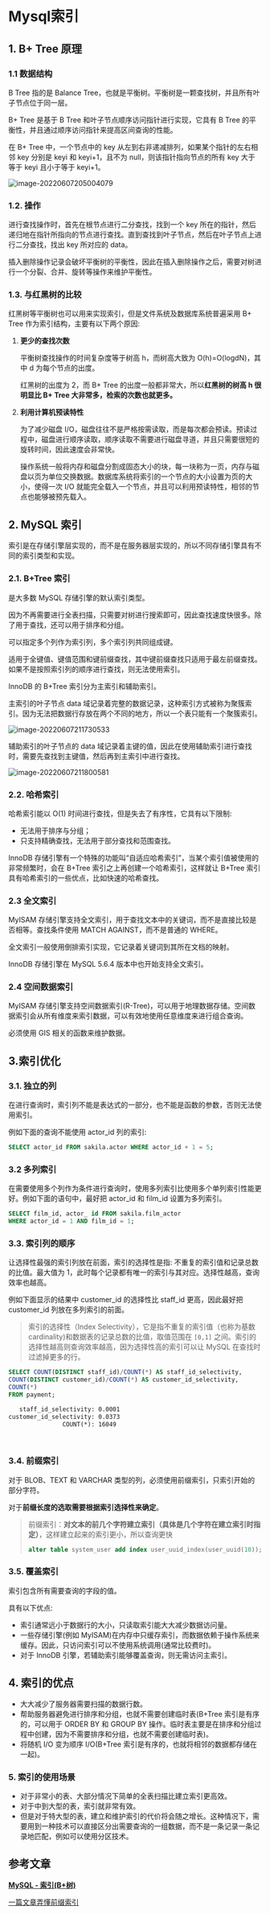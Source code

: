 # Mysql索引

## 1. B+ Tree 原理

### 1.1  数据结构

B Tree 指的是 Balance Tree，也就是平衡树。平衡树是一颗查找树，并且所有叶子节点位于同一层。

B+ Tree 是基于 B Tree 和叶子节点顺序访问指针进行实现，它具有 B Tree 的平衡性，并且通过顺序访问指针来提高区间查询的性能。

在 B+ Tree 中，一个节点中的 key 从左到右非递减排列，如果某个指针的左右相邻 key 分别是 keyi 和 keyi+1，且不为 null，则该指针指向节点的所有 key 大于等于 keyi 且小于等于 keyi+1。

![image-20220607205004079](https://zszblog.oss-cn-beijing.aliyuncs.com/zszblog/image-20220607205004079.png)

### 1.2. 操作

进行查找操作时，首先在根节点进行二分查找，找到一个 key 所在的指针，然后递归地在指针所指向的节点进行查找。直到查找到叶子节点，然后在叶子节点上进行二分查找，找出 key 所对应的 data。

插入删除操作记录会破坏平衡树的平衡性，因此在插入删除操作之后，需要对树进行一个分裂、合并、旋转等操作来维护平衡性。

### 1.3. 与红黑树的比较

红黑树等平衡树也可以用来实现索引，但是文件系统及数据库系统普遍采用 B+ Tree 作为索引结构，主要有以下两个原因:

1. **更少的查找次数**

   平衡树查找操作的时间复杂度等于树高 h，而树高大致为 O(h)=O(logdN)，其中 d 为每个节点的出度。

   红黑树的出度为 2，而 B+ Tree 的出度一般都非常大，所以**红黑树的树高 h 很明显比 B+ Tree 大非常多，检索的次数也就更多。**

2. **利用计算机预读特性**

   为了减少磁盘 I/O，磁盘往往不是严格按需读取，而是每次都会预读。预读过程中，磁盘进行顺序读取，顺序读取不需要进行磁盘寻道，并且只需要很短的旋转时间，因此速度会非常快。

   操作系统一般将内存和磁盘分割成固态大小的块，每一块称为一页，内存与磁盘以页为单位交换数据。数据库系统将索引的一个节点的大小设置为页的大小，使得一次 I/O 就能完全载入一个节点，并且可以利用预读特性，相邻的节点也能够被预先载入。

## 2. MySQL 索引

索引是在存储引擎层实现的，而不是在服务器层实现的，所以不同存储引擎具有不同的索引类型和实现。

### 2.1. B+Tree 索引

是大多数 MySQL 存储引擎的默认索引类型。

因为不再需要进行全表扫描，只需要对树进行搜索即可，因此查找速度快很多。除了用于查找，还可以用于排序和分组。

可以指定多个列作为索引列，多个索引列共同组成键。

适用于全键值、键值范围和键前缀查找，其中键前缀查找只适用于最左前缀查找。如果不是按照索引列的顺序进行查找，则无法使用索引。

InnoDB 的 B+Tree 索引分为主索引和辅助索引。

主索引的叶子节点 data 域记录着完整的数据记录，这种索引方式被称为聚簇索引。因为无法把数据行存放在两个不同的地方，所以一个表只能有一个聚簇索引。

![image-20220607211730533](https://zszblog.oss-cn-beijing.aliyuncs.com/zszblog/image-20220607211730533.png)

辅助索引的叶子节点的 data 域记录着主键的值，因此在使用辅助索引进行查找时，需要先查找到主键值，然后再到主索引中进行查找。

![image-20220607211800581](https://zszblog.oss-cn-beijing.aliyuncs.com/zszblog/image-20220607211800581.png)

### 2.2. 哈希索引

哈希索引能以 O(1) 时间进行查找，但是失去了有序性，它具有以下限制:

- 无法用于排序与分组；
- 只支持精确查找，无法用于部分查找和范围查找。

InnoDB 存储引擎有一个特殊的功能叫“自适应哈希索引”，当某个索引值被使用的非常频繁时，会在 B+Tree 索引之上再创建一个哈希索引，这样就让 B+Tree 索引具有哈希索引的一些优点，比如快速的哈希查找。

### 2.3 全文索引

MyISAM 存储引擎支持全文索引，用于查找文本中的关键词，而不是直接比较是否相等。查找条件使用 MATCH AGAINST，而不是普通的 WHERE。

全文索引一般使用倒排索引实现，它记录着关键词到其所在文档的映射。

InnoDB 存储引擎在 MySQL 5.6.4 版本中也开始支持全文索引。

### 2.4 空间数据索引

MyISAM 存储引擎支持空间数据索引(R-Tree)，可以用于地理数据存储。空间数据索引会从所有维度来索引数据，可以有效地使用任意维度来进行组合查询。

必须使用 GIS 相关的函数来维护数据。

## 3.索引优化

### 3.1. 独立的列

在进行查询时，索引列不能是表达式的一部分，也不能是函数的参数，否则无法使用索引。

例如下面的查询不能使用 actor_id 列的索引:

```sql
SELECT actor_id FROM sakila.actor WHERE actor_id + 1 = 5;
```

### 3.2 多列索引

在需要使用多个列作为条件进行查询时，使用多列索引比使用多个单列索引性能更好。例如下面的语句中，最好把 actor_id 和 film_id 设置为多列索引。

```sql
SELECT film_id, actor_ id FROM sakila.film_actor
WHERE actor_id = 1 AND film_id = 1;
```

### 3.3. 索引列的顺序

让选择性最强的索引列放在前面，索引的选择性是指: 不重复的索引值和记录总数的比值。最大值为 1，此时每个记录都有唯一的索引与其对应。选择性越高，查询效率也越高。

例如下面显示的结果中 customer_id 的选择性比 staff_id 更高，因此最好把 customer_id 列放在多列索引的前面。

>索引的选择性（Index Selectivity），它是指不重复的索引值（也称为基数 cardinality)和数据表的记录总数的比值，取值范围在 `[0,1]` 之间。索引的选择性越高则查询效率越高，因为选择性高的索引可以让 MySQL 在查找时过滤掉更多的行。

```sql
SELECT COUNT(DISTINCT staff_id)/COUNT(*) AS staff_id_selectivity,
COUNT(DISTINCT customer_id)/COUNT(*) AS customer_id_selectivity,
COUNT(*)
FROM payment;
```

```html
   staff_id_selectivity: 0.0001
customer_id_selectivity: 0.0373
               COUNT(*): 16049

  
```

### 3.4. 前缀索引

对于 BLOB、TEXT 和 VARCHAR 类型的列，必须使用前缀索引，只索引开始的部分字符。

对于**前缀长度的选取需要根据索引选择性来确定**。

>前缀索引：**对文本的前几个字符建立索引（具体是几个字符在建立索引时指定）**，这样建立起来的索引更小，所以查询更快
>
>```sql
>alter table system_user add index user_uuid_index(user_uuid(10));
>```

### 3.5. 覆盖索引

索引包含所有需要查询的字段的值。

具有以下优点:

- 索引通常远小于数据行的大小，只读取索引能大大减少数据访问量。
- 一些存储引擎(例如 MyISAM)在内存中只缓存索引，而数据依赖于操作系统来缓存。因此，只访问索引可以不使用系统调用(通常比较费时)。
- 对于 InnoDB 引擎，若辅助索引能够覆盖查询，则无需访问主索引。

## 4. 索引的优点

- 大大减少了服务器需要扫描的数据行数。
- 帮助服务器避免进行排序和分组，也就不需要创建临时表(B+Tree 索引是有序的，可以用于 ORDER BY 和 GROUP BY 操作。临时表主要是在排序和分组过程中创建，因为不需要排序和分组，也就不需要创建临时表)。
- 将随机 I/O 变为顺序 I/O(B+Tree 索引是有序的，也就将相邻的数据都存储在一起)。

### 5. 索引的使用场景

- 对于非常小的表、大部分情况下简单的全表扫描比建立索引更高效。
- 对于中到大型的表，索引就非常有效。
- 但是对于特大型的表，建立和维护索引的代价将会随之增长。这种情况下，需要用到一种技术可以直接区分出需要查询的一组数据，而不是一条记录一条记录地匹配，例如可以使用分区技术。

## 参考文章

[**MySQL - 索引(B+树)**](https://pdai.tech/md/db/sql-mysql/sql-mysql-b-tree.html#%E7%B4%A2%E5%BC%95%E7%9A%84%E4%BC%98%E7%82%B9)

[一篇文章弄懂前缀索引](https://blog.csdn.net/wdjnb/article/details/122880079)